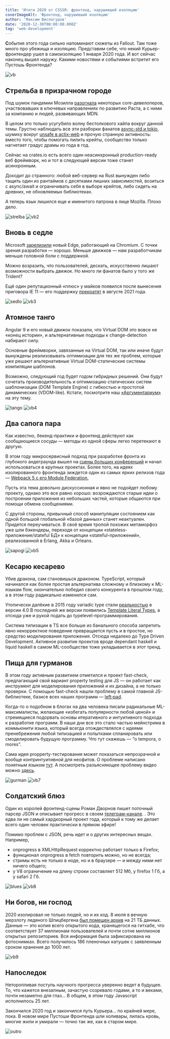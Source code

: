 ```yaml
---
title: 'Итоги 2020 от CSSSR: фронтенд, нарушивший изоляцию'
coverImageAlt: 'Фронтенд, нарушивший изоляцию'
author: 'Максим Вислогуров'
date: '2020-12-30T00:00:00.000Z'
tag: 'web-development'
---
```


**С**обытия этого года сильно напоминают сюжеты из Fallout. Там тоже много про убежища и изоляцию. Представим себе, что некий Курьер-фронтендер ушел в самоизоляцию 1 января 2020 года. И вот сейчас наконец вышел наружу. Какими новостями и событиями встретит его Пустошь Фронтенда?


<Img imageName='vb' alt='vb'/>

## Стрельба в призрачном городе

Под шумок пандемии Мозилла <a href="https://habr.com/ru/news/t/514886/" target="_blank">разогнала</a> некоторых core-девелоперов, участвовавших в ключевых направлениях по развитию Раста, а с ними за компанию и людей, развивающих MDN.

В целом это только усугубило волну бестолкового хайпа вокруг данной темы. Грустно наблюдать все эти разборки фанатов <a href="https://www.linux.org.ru/forum/talks/15339579" target="_blank">async-std и tokio</a>, шумиху вокруг <a href="https://www.opennet.ru/opennews/art.shtml?num=52208" target="_blank">unsafe в actix-web</a> и прочую странную активность: вместо того, чтобы помогать пилить крейты, сообщество только нагнетает градус драмы из года в год.

Сейчас на crates.io есть всего один неасинхронный production-ready веб фреймворк, но и тот в следующей версии тоже станет асинхронным.

Доходит до странного: любой веб-сервер на Rust вынужден либо тащить один из рантаймов с десятками лишних зависимостей, возиться с async/await и ограничивать себя в выборе крейтов, либо сидеть на древних, не обновляемых библиотеках.

А теперь язык лишился еще и именитого патрона в лице Mozilla. Плохо дело.

<Img imageName='strelba' alt='strelba'/>

<Img imageName='vb2' alt='vb2'/>

## Вновь в седле

Microsoft <a href="https://3dnews.ru/1001829/obzor-microsoft-edge-na-chromium" target="_blank">зарелизили</a> новый Edge, работающий на Chromium. С точки зрения разработки — хорошо. Меньше движков — нам разработчикам меньше головной боли с поддержкой.

Можно возразить, что пользователей, дескать, искусственно лишают возможности выбрать движок. Но много ли фанатов было у того же Trident?

Ещё один репутационный «плюс» у майков появился после вынесения приговора IE 11 — его поддержку <a href="https://www.microsoft.com/ru-ru/microsoft-365/windows/end-of-ie-support" target="_blank">прекратят</a>  в августе 2021 года.

<Img imageName='sedlo' alt='sedlo'/>

<Img imageName='vb3' alt='vb3'/>

## Атомное танго

Angular 9 и его новый движок показали, что Virtual DOM это вовсе не «конец истории», и альтернативные подходы к change-detection набирают силу.

Основные фреймворки, завязанные на Virtual DOM, так или иначе будут вынуждены реализовывать оптимизации для тех же проблем, которые уже решают альтернативные Virtual DOM-статические системы компиляции шаблонов.

Возможно, следующий год будет годом гибридных решений. Они будут сочетать производительность и оптимизацию статических систем шаблонизации (DOM Template Engine) с гибкостью и простотой динамических (VDOM-like).
Кстати, посмотрите наш <a href="https://www.youtube.com/watch?v=Io6Aa7L4GsE" target="_blank">«Аргументариум»</a> на эту тему.

<Img imageName='tango' alt='tango'/>

<Img imageName='vb4' alt='vb4'/>

## Два сапога пара

Как известно, бекенд-практики и фронтенд действуют как сообщающиеся сосуды — методы из одной сферы легко перетекают в другую.

В этом году микросервисный подход при разработке фронта из глубокого андеграунда вышел на <a href="https://frontendconf.ru/moscow/2020/abstracts/5993" target="_blank">cцены больших конференций</a> и начал использоваться в крупных проектах.
Более того, на идеях изолированного фронтенда зиждется один из самых ярких релизов года — <a href="https://holyjs-moscow.ru/2020/msk/talks/5xx2i0vcleyeatztadt6ap/" target="_blank">Webpack 5 с его Module Federation.</a>

Пусть эта тема довольно дискуссионная и явно не подойдет любому проекту, однако это все равно хорошо: возрождаются старые идеи о построении приложения из небольших частей, которые общаются при помощи обмена сообщениями.

С другой стороны, привычный способ манипуляции состоянием как одной большой глобальной «базой данных» станет неактуален. Придется переучиваться.
В своё время тропой похожих метаморфоз уже шли бэкендеры, переходя от концепции «stateless-приложение/stateful БД» к концепции «stateful-приложений», реализованной в Erlang, Akka и Orleans.

<Img imageName='sapogi' alt='sapogi'/>

<Img imageName='vb5' alt='vb5'/>

## Кесарю кесарево

Убив дракона, сам становишься драконом. TypeScript, который начинался как более простая альтернатива сложному и близкому к ML-языкам flow, окончательно победил своего конкурента в прошлом году, а в этом году радикально изменился сам.

Утопически далёкие в 2015 году variadic type стали <a href="https://devblogs.microsoft.com/typescript/announcing-typescript-4-0/#variadic-tuple-types" target="_blank">реальностью</a> в версии 4.0
В последней же версии появились <a href="https://devblogs.microsoft.com/typescript/announcing-typescript-4-1-beta/#template-literal-types" target="_blank">Template Literal Types</a>, а отсюда уже и рукой подать до typelevel-программирования.

Система типизации в TS все больше из банального способа запретить явно некорректное поведение превращается пусть и в простое, но средство моделирования приложения. Отсюда недалеко до Type Driven Development. Активное развитие проектов вроде dependant haskell и liquid haskell в самом ML-сообществе тоже укладывается в этот тренд.

## Пища для гурманов

В этом году активным развитием отметился и проект fast-check, предлагающий свой вариант property testing для JS — он работает как инструмент для моделирования приложений и их дизайна, а не только проверки. С помощью fast-check нашли проблему в самой главной JS-библиотеке, базисе всех наших программ — <a href="https://github.com/dubzzz/fast-check/blob/master/documentation/IssuesDiscovered.md#stevemaoleft-pad" target="_blank">left&#8209;pad</a>.

Когда-то о подобном в блогах на два человека писали радикальные ML-максималисты, желающие «избегать популярности любой ценой» и стремящиеся подорвать основы итеративного и интуитивного подхода к разработке программ. В наши дни все это стало частью мейнстрима в коммьюнити языка, который всегда отождествлялся с идеями пренебрежения любой типизацией и попытками спланировать или смоделировать будущую программу. Что тут скажешь — “o tempora, o mores”.

Сама идея propperty-тестирования может показаться непрозрачной и вообще контринтуитивной для неофитов. О проблеме написано понятным языком <a href="https://blog.csssr.com/ru/article/property-testing/" target="_blank">тут</a>. А посмотреть разъясняющее проблему видео можно <a href="https://www.youtube.com/watch?v=yckjMWTuLSg" target="_blank">здесь</a>.

<Img imageName='gurman' alt='gurman'/>

<Img imageName='vb7' alt='vb7'/>

## Солдатский блюз

Один из королей фронтенд-сцены Роман Дворнов пишет поточный парсер JSON и описывает прогресс в своем <a href="https://t.me/gorshochekvarit" target="_blank">телеграм-канале</a>.
. Это едва ли не самый хардкорный проект года, который к тому же делает всего один человек практически в прямом эфире!

Помимо проблем с JSON, речь идет и о других интересных вещах. Например,

- onprogress в XMLHttpRequest корректно работает только в Firefox;
- функционал onprogress в fetch повторить можно, но не всегда;
- стримы есть не только в ноде, но и в браузере — и между ними нет ничего общего;
- у V8 ограничение на длину строки составляет 512 Мб, у firefox 1 Гб, а у safari 2 Гб.

<Img imageName='blues' alt='blues'/>

<Img imageName='vb8' alt='vb8'/>

## Ни богов, ни господ

2020 изолировал не только людей, но и их код. 8 июля в вечную мерзлоту ледяного Шпицбергена <a href="https://arcticworldarchive.org/" target="_blank">был помещен архив</a> на 21 ТБ данных. Данные — это копия всего открытого кода, хранящегося на гитхабе, что соответствует 37 миллионам пользователей и почти сотне миллионов открытых репозиториев. Вся информация была зафиксирована на фотоснимках. Всего получилось 186 пленочных катушек с заявленным сроком хранения до 1000 лет.

<Img imageName='vb9' alt='vb9'/>

## Напоследок

Неторопливая поступь научного прогресса уверенно ведет в будущее. То, что кажется внезапным, зачастую созревало годами, а то и веками, почти незаметно для глаз… В общем, в этом году Javascript исполнилось 25 лет.

Закончился 2020 год и закончился путь Курьера… по крайней мере, пока. В новом мире Пустоши Фронтенда шли холивары, лилась кровь, многие жили и умирали — точно так же, как в старом мире.

<Img imageName='outro' alt='outro'/>
